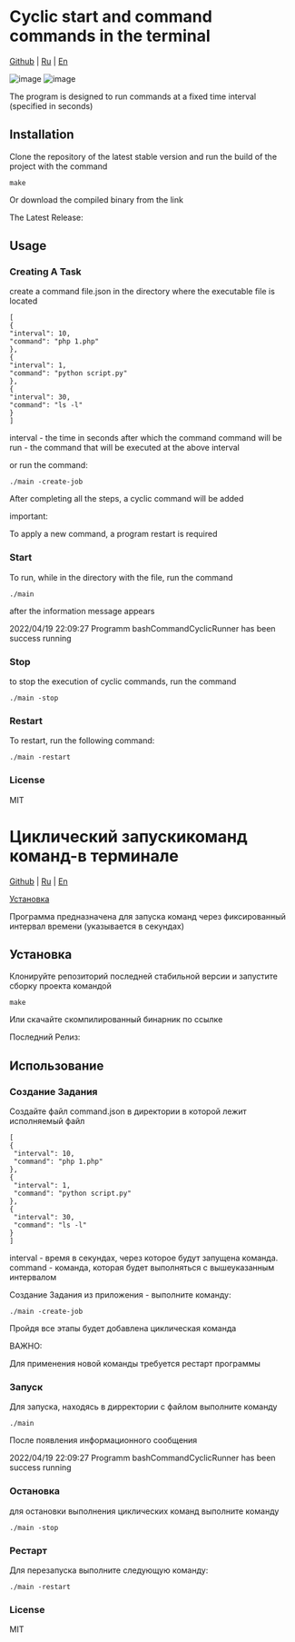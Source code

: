 # Cyclic start and command commands in the terminal

[Github](https://github.com/SidorkinAlex/bashCommandCyclicRunner) |
[Ru](#Циклический-запускикоманд-команд-в-терминале) |
[En](#Cyclic-start-and-command-commands-in-the-terminal)

![image](http://web-seedteam.ru/wp-content/uploads/2021/04/screenshot-0.0.0.0-2021.04.15-23_18_20.png)
![image](http://web-seedteam.ru/wp-content/uploads/2021/04/screenshot-0.0.0.0-2021.04.15-23_43_05.png)

The program is designed to run commands at a fixed time interval (specified in seconds)

## Installation

Clone the repository of the latest stable version and run the build of the project with the command
```
make
```
Or download the compiled binary from the link

The Latest Release:



## Usage

### Creating A Task

create a command file.json in the directory where the executable file is located

```
[
{
"interval": 10,
"command": "php 1.php"
},
{
"interval": 1,
"command": "python script.py"
},
{
"interval": 30,
"command": "ls -l"
}
]
```
interval - the time in seconds after which the command
command will be run - the command that will be executed at the above interval

or run the command:
```
./main -create-job

```

After completing all the steps, a cyclic command will be added

important:

To apply a new command, a program restart is required

### Start


To run, while in the directory with the file, run the command

```
./main
```
after the information message appears

2022/04/19 22:09:27 Programm bashCommandCyclicRunner has been success running

### Stop

to stop the execution of cyclic commands, run the command

```
./main -stop
```

### Restart

To restart, run the following command:

```
./main -restart
```

### License
MIT


# Циклический запускикоманд команд-в терминале

[Github](https://github.com/SidorkinAlex/bashCommandCyclicRunner) |
[Ru](#Вебхуки-для-SuiteCRM) |
[En](#Webhooks-from-SuiteCRM)

[Установка](#Установка)

Программа предназначена для запуска команд через фиксированный интервал времени (указывается в секундах)

## Установка

Клонируйте репозиторий последней стабильной версии и запустите сборку проекта командой
```
make
```
Или скачайте скомпилированный бинарник по ссылке

Последний Релиз:



## Использование

### Создание Задания

Создайте файл command.json в директории в которой лежит исполняемый файл

   ```
   [
  {
    "interval": 10,
    "command": "php 1.php"
  },
  {
    "interval": 1,
    "command": "python script.py"
  },
  {
    "interval": 30,
    "command": "ls -l"
  }
]
   ```
interval - время в секундах, через которое будут запущена команда.
command - команда, которая будет выполняться с вышеуказанным интервалом

Создание Задания из приложения - выполните команду:
```
./main -create-job

```

Пройдя все этапы будет добавлена циклическая команда

ВАЖНО:

Для применения новой команды требуется рестарт программы

### Запуск


Для запуска, находясь в дирректории с файлом выполните команду

   ```
 ./main
   ```
После появления информационного сообщения

2022/04/19 22:09:27 Programm bashCommandCyclicRunner has been success running

### Остановка

для остановки выполнения циклических команд выполните команду

```
./main -stop
```

### Рестарт

Для перезапуска выполните следующую команду:

```
./main -restart
```


### License
MIT